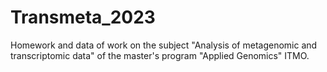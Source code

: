 # Transmeta_2023
Homework and data of work on the subject "Analysis of metagenomic and transcriptomic data" of the master's program "Applied Genomics" ITMO.

